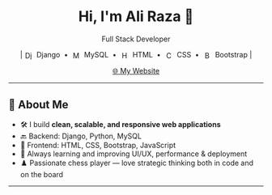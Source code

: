 <h1 align="center">Hi, I'm Ali Raza 👋</h1>
<p align="center">Full Stack Developer</p>
<p align="center">
  | <img src="https://cdn.jsdelivr.net/gh/devicons/devicon/icons/django/django-plain.svg" alt="Django" width="16" height="16" style="vertical-align: middle;" />
  &nbsp;Django &nbsp;•&nbsp;

  <img src="https://cdn.jsdelivr.net/gh/devicons/devicon/icons/mysql/mysql-original.svg" alt="MySQL" width="16" height="16" style="vertical-align: middle;" />
  &nbsp;MySQL &nbsp;•&nbsp;

  <img src="https://cdn.jsdelivr.net/gh/devicons/devicon/icons/html5/html5-original.svg" alt="HTML5" width="16" height="16" style="vertical-align: middle;" />
  &nbsp;HTML &nbsp;•&nbsp;

  <img src="https://cdn.jsdelivr.net/gh/devicons/devicon/icons/css3/css3-original.svg" alt="CSS3" width="16" height="16" style="vertical-align: middle;" />
  &nbsp;CSS &nbsp;•&nbsp;

  <img src="https://cdn.jsdelivr.net/gh/devicons/devicon/icons/bootstrap/bootstrap-original.svg" alt="Bootstrap" width="16" height="16" style="vertical-align: middle;" />
  &nbsp;Bootstrap |
</p>



<p align="center">
  <a href="https://aliraza010.com/" target="_blank">
    🌐 My Website
  </a>
</p>

---

## 🧠 About Me

- 🛠️ I build **clean, scalable, and responsive web applications**
- 🔙 Backend: Django, Python, MySQL
- 🎨 Frontend: HTML, CSS, Bootstrap, JavaScript
- 🚀 Always learning and improving UI/UX, performance & deployment
- ♟️ Passionate chess player — love strategic thinking both in code and on the board 

---

